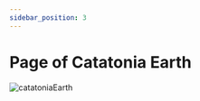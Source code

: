 ```yaml
---
sidebar_position: 3
---
```


# Page of Catatonia Earth

![catatoniaEarth](https://vwiki.valorserver.com/api/item/picture/page%20of%20catatonia%20earth)
